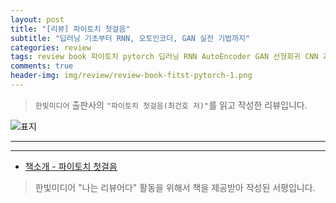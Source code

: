 ```yaml
---  
layout: post  
title: "[리뷰] 파이토치 첫걸음"  
subtitle: "딥러닝 기초부터 RNN, 오토인코더, GAN 실전 기법까지"  
categories: review  
tags: review book 파이토치 pytorch 딥러닝 RNN AutoEncoder GAN 선형회귀 CNN 과적합 전이학습      
comments: true  
header-img: img/review/review-book-fitst-pytorch-1.png
---  
```

  
> `한빛미디어` 출판사의 `"파이토치 첫걸음(최건호 저)"`를 읽고 작성한 리뷰입니다.  

![표지](https://theorydb.github.io/assets/img/review/review-book-fitst-pytorch-1.png)  

---

---

* [책소개 - 파이토치 첫걸음](http://www.yes24.com/Product/Goods/73741253)

> 한빛미디어 "나는 리뷰어다" 활동을 위해서 책을 제공받아 작성된 서평입니다.